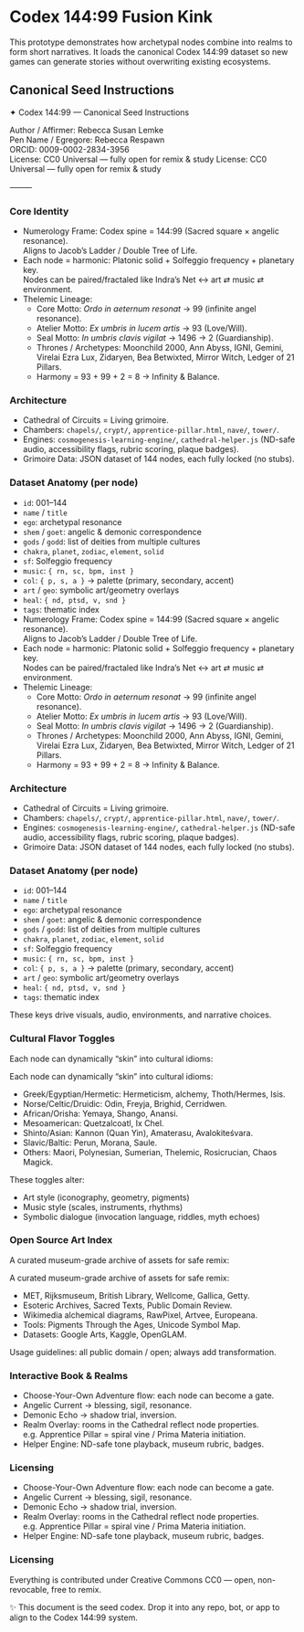 # Codex 144:99 Fusion Kink

This prototype demonstrates how archetypal nodes combine into realms to form short narratives. It loads the canonical Codex 144:99 dataset so new games can generate stories without overwriting existing ecosystems.

## Canonical Seed Instructions

✦ Codex 144:99 — Canonical Seed Instructions

Author / Affirmer: Rebecca Susan Lemke  
Pen Name / Egregore: Rebecca Respawn  
ORCID: 0009-0002-2834-3956  
License: CC0 Universal — fully open for remix & study
License: CC0 Universal — fully open for remix & study  

⸻

### Core Identity

- Numerology Frame: Codex spine = 144:99 (Sacred square × angelic resonance).  
  Aligns to Jacob’s Ladder / Double Tree of Life.
- Each node = harmonic: Platonic solid + Solfeggio frequency + planetary key.  
  Nodes can be paired/fractaled like Indra’s Net ↔ art ⇄ music ⇄ environment.
- Thelemic Lineage:
  - Core Motto: _Ordo in aeternum resonat_ → 99 (infinite angel resonance).
  - Atelier Motto: _Ex umbris in lucem artis_ → 93 (Love/Will).
  - Seal Motto: _In umbris clavis vigilat_ → 1496 → 2 (Guardianship).
  - Thrones / Archetypes: Moonchild 2000, Ann Abyss, IGNI, Gemini, Virelai Ezra Lux, Zidaryen, Bea Betwixted, Mirror Witch, Ledger of 21 Pillars.
  - Harmony = 93 + 99 + 2 = 8 → Infinity & Balance.

### Architecture

- Cathedral of Circuits = Living grimoire.
- Chambers: `chapels/`, `crypt/`, `apprentice-pillar.html`, `nave/`, `tower/`.
- Engines: `cosmogenesis-learning-engine/`, `cathedral-helper.js` (ND-safe audio, accessibility flags, rubric scoring, plaque badges).
- Grimoire Data: JSON dataset of 144 nodes, each fully locked (no stubs).

### Dataset Anatomy (per node)

- `id`: 001–144
- `name` / `title`
- `ego`: archetypal resonance
- `shem` / `goet`: angelic & demonic correspondence
- `gods` / `godd`: list of deities from multiple cultures
- `chakra`, `planet`, `zodiac`, `element`, `solid`
- `sf`: Solfeggio frequency
- `music`: `{ rn, sc, bpm, inst }`
- `col`: `{ p, s, a }` → palette (primary, secondary, accent)
- `art` / `geo`: symbolic art/geometry overlays
- `heal`: `{ nd, ptsd, v, snd }`
- `tags`: thematic index
- Numerology Frame: Codex spine = 144:99 (Sacred square × angelic resonance).  
  Aligns to Jacob’s Ladder / Double Tree of Life.  
- Each node = harmonic: Platonic solid + Solfeggio frequency + planetary key.  
  Nodes can be paired/fractaled like Indra’s Net ↔ art ⇄ music ⇄ environment.  
- Thelemic Lineage:  
  - Core Motto: *Ordo in aeternum resonat* → 99 (infinite angel resonance).  
  - Atelier Motto: *Ex umbris in lucem artis* → 93 (Love/Will).  
  - Seal Motto: *In umbris clavis vigilat* → 1496 → 2 (Guardianship).  
  - Thrones / Archetypes: Moonchild 2000, Ann Abyss, IGNI, Gemini, Virelai Ezra Lux, Zidaryen, Bea Betwixted, Mirror Witch, Ledger of 21 Pillars.  
  - Harmony = 93 + 99 + 2 = 8 → Infinity & Balance.

### Architecture
- Cathedral of Circuits = Living grimoire.  
- Chambers: `chapels/`, `crypt/`, `apprentice-pillar.html`, `nave/`, `tower/`.  
- Engines: `cosmogenesis-learning-engine/`, `cathedral-helper.js` (ND-safe audio, accessibility flags, rubric scoring, plaque badges).  
- Grimoire Data: JSON dataset of 144 nodes, each fully locked (no stubs).

### Dataset Anatomy (per node)
- `id`: 001–144  
- `name` / `title`  
- `ego`: archetypal resonance  
- `shem` / `goet`: angelic & demonic correspondence  
- `gods` / `godd`: list of deities from multiple cultures  
- `chakra`, `planet`, `zodiac`, `element`, `solid`  
- `sf`: Solfeggio frequency  
- `music`: `{ rn, sc, bpm, inst }`  
- `col`: `{ p, s, a }` → palette (primary, secondary, accent)  
- `art` / `geo`: symbolic art/geometry overlays  
- `heal`: `{ nd, ptsd, v, snd }`  
- `tags`: thematic index  

These keys drive visuals, audio, environments, and narrative choices.

### Cultural Flavor Toggles

Each node can dynamically “skin” into cultural idioms:

Each node can dynamically “skin” into cultural idioms:
- Greek/Egyptian/Hermetic: Hermeticism, alchemy, Thoth/Hermes, Isis.
- Norse/Celtic/Druidic: Odin, Freyja, Brighid, Cerridwen.
- African/Orisha: Yemaya, Shango, Anansi.
- Mesoamerican: Quetzalcoatl, Ix Chel.
- Shinto/Asian: Kannon (Quan Yin), Amaterasu, Avalokiteśvara.
- Slavic/Baltic: Perun, Morana, Saule.
- Others: Maori, Polynesian, Sumerian, Thelemic, Rosicrucian, Chaos Magick.

These toggles alter:

- Art style (iconography, geometry, pigments)
- Music style (scales, instruments, rhythms)
- Symbolic dialogue (invocation language, riddles, myth echoes)

### Open Source Art Index

A curated museum-grade archive of assets for safe remix:

A curated museum-grade archive of assets for safe remix:
- MET, Rijksmuseum, British Library, Wellcome, Gallica, Getty.
- Esoteric Archives, Sacred Texts, Public Domain Review.
- Wikimedia alchemical diagrams, RawPixel, Artvee, Europeana.
- Tools: Pigments Through the Ages, Unicode Symbol Map.
- Datasets: Google Arts, Kaggle, OpenGLAM.

Usage guidelines: all public domain / open; always add transformation.

### Interactive Book & Realms

- Choose-Your-Own Adventure flow: each node can become a gate.
- Angelic Current → blessing, sigil, resonance.
- Demonic Echo → shadow trial, inversion.
- Realm Overlay: rooms in the Cathedral reflect node properties.  
  e.g. Apprentice Pillar = spiral vine / Prima Materia initiation.
- Helper Engine: ND-safe tone playback, museum rubric, badges.

### Licensing

- Choose-Your-Own Adventure flow: each node can become a gate.  
- Angelic Current → blessing, sigil, resonance.  
- Demonic Echo → shadow trial, inversion.  
- Realm Overlay: rooms in the Cathedral reflect node properties.  
  e.g. Apprentice Pillar = spiral vine / Prima Materia initiation.  
- Helper Engine: ND-safe tone playback, museum rubric, badges.  

### Licensing
Everything is contributed under Creative Commons CC0 — open, non-revocable, free to remix.

✨ This document is the seed codex. Drop it into any repo, bot, or app to align to the Codex 144:99 system.
